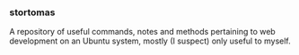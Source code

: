 ### stortomas

A repository of useful commands, notes and methods pertaining to web development on an Ubuntu system, mostly (I suspect) only useful to myself. 


